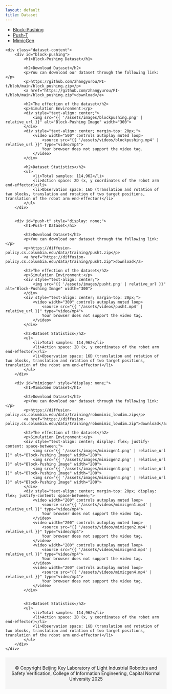 ```yaml
---
layout: default
title: Dataset
---
```


<div class="dataset-page">
    <div class="dataset-sidebar">
        <ul class="dataset-nav">
            <li><a href="#block-pushing" class="active">Block-Pushing</a></li>
            <li><a href="#push-t">Push-T</a></li>
            <li><a href="#mimicgen">MimicGen</a></li>
        </ul>
    </div>

    <div class="dataset-content">
        <div id="block-pushing">
            <h1>Block-Pushing Dataset</h1>

            <h2>Download Dataset</h2>
            <p>You can download our dataset through the following link:</p>
            <p>https://github.com/zhangyurou/PI-t/blob/main/block_pushing.zip</p>
            <a href="https://github.com/zhangyurou/PI-t/blob/main/block_pushing.zip">download</a>

            <h2>The effection of the dataset</h2>
            <p>Simulation Environment:</p>
            <div style="text-align: center;">
                <img src="{{ '/assets/images/blockpushing.png' | relative_url }}" alt="Block-Pushing Image" width="300">
            </div>
            <div style="text-align: center; margin-top: 20px;">
                <video width="500" controls autoplay muted loop>
                    <source src="{{ '/assets/videos/blockpushing.mp4' | relative_url }}" type="video/mp4">
                    Your browser does not support the video tag.
                </video>
            </div>

            <h2>Dataset Statistics</h2>
            <ul>
                <li>Total samples: 114,962</li>
                <li>Action space: 2D (x, y coordinates of the robot arm end-effector)</li>
                <li>Observation space: 16D (translation and rotation of two blocks, translation and rotation of two target positions, translation of the robot arm end-effector)</li>
            </ul>
        </div>


        <div id="push-t" style="display: none;">
            <h1>Push-T Dataset</h1>

            <h2>Download Dataset</h2>
            <p>You can download our dataset through the following link:</p>
            <p>https://diffusion-policy.cs.columbia.edu/data/training/pusht.zip</p>
            <a href="https://diffusion-policy.cs.columbia.edu/data/training/pusht.zip">download</a>

            <h2>The effection of the dataset</h2>
            <p>Simulation Environment:</p>
            <div style="text-align: center;">
                <img src="{{ '/assets/images/pusht.png' | relative_url }}" alt="Block-Pushing Image" width="300">
            </div>
            <div style="text-align: center; margin-top: 20px;">
                <video width="300" controls autoplay muted loop>
                    <source src="{{ '/assets/videos/pusht.mp4' | relative_url }}" type="video/mp4">
                    Your browser does not support the video tag.
                </video>
            </div>

            <h2>Dataset Statistics</h2>
            <ul>
                <li>Total samples: 114,962</li>
                <li>Action space: 2D (x, y coordinates of the robot arm end-effector)</li>
                <li>Observation space: 16D (translation and rotation of two blocks, translation and rotation of two target positions, translation of the robot arm end-effector)</li>
            </ul>
        </div>

        <div id="mimicgen" style="display: none;">
            <h1>MimicGen Dataset</h1>

            <h2>Download Dataset</h2>
            <p>You can download our dataset through the following link:</p>
            <p>https://diffusion-policy.cs.columbia.edu/data/training/robomimic_lowdim.zip</p>
            <a href="https://diffusion-policy.cs.columbia.edu/data/training/robomimic_lowdim.zip">download</a>

            <h2>The effection of the dataset</h2>
            <p>Simulation Environment:</p>
            <div style="text-align: center; display: flex; justify-content: space-between;">
                <img src="{{ '/assets/images/mimicgen1.png' | relative_url }}" alt="Block-Pushing Image" width="200">
                <img src="{{ '/assets/images/mimicgen2.png' | relative_url }}" alt="Block-Pushing Image" width="200">
                <img src="{{ '/assets/images/mimicgen3.png' | relative_url }}" alt="Block-Pushing Image" width="200">
                <img src="{{ '/assets/images/mimicgen4.png' | relative_url }}" alt="Block-Pushing Image" width="200">
            </div>
            <div style="text-align: center; margin-top: 20px; display: flex; justify-content: space-between;">
                <video width="200" controls autoplay muted loop>
                    <source src="{{ '/assets/videos/mimicgen1.mp4' | relative_url }}" type="video/mp4">
                    Your browser does not support the video tag.
                </video>
                <video width="200" controls autoplay muted loop>
                    <source src="{{ '/assets/videos/mimicgen2.mp4' | relative_url }}" type="video/mp4">
                    Your browser does not support the video tag.
                </video>
                <video width="200" controls autoplay muted loop>
                    <source src="{{ '/assets/videos/mimicgen3.mp4' | relative_url }}" type="video/mp4">
                    Your browser does not support the video tag.
                </video>
                <video width="200" controls autoplay muted loop>
                    <source src="{{ '/assets/videos/mimicgen4.mp4' | relative_url }}" type="video/mp4">
                    Your browser does not support the video tag.
                </video>
            </div>


            <h2>Dataset Statistics</h2>
            <ul>
                <li>Total samples: 114,962</li>
                <li>Action space: 2D (x, y coordinates of the robot arm end-effector)</li>
                <li>Observation space: 16D (translation and rotation of two blocks, translation and rotation of two target positions, translation of the robot arm end-effector)</li>
            </ul>
        </div>
    </div>
</div>

<script>
document.querySelectorAll('.dataset-nav a').forEach(link => {
    link.addEventListener('click', function(e) {
        e.preventDefault();
        // 隐藏所有内容
        document.querySelectorAll('.dataset-content > div').forEach(div => {
            div.style.display = 'none';
        });
        // 显示选中的内容
        document.querySelector(this.getAttribute('href')).style.display = 'block';
        // 更新active状态
        document.querySelectorAll('.dataset-nav a').forEach(a => {
            a.classList.remove('active');
        });
        this.classList.add('active');
    });
});
</script>

<footer style="text-align: center; margin-top: 20px; padding: 10px; background-color: #f5f5f5;">
    <p>© Copyright Beijing Key Laboratory of Light Industrial Robotics and Safety Verification, College of Information Engineering, Capital Normal University 2025</p>
</footer>


